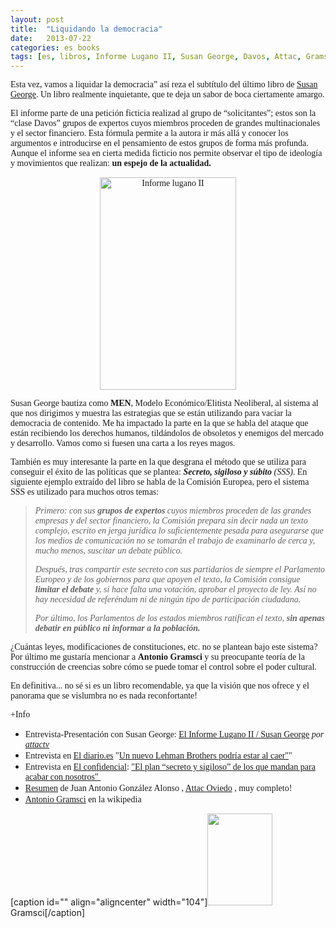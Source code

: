 ```yaml
---
layout: post
title:  "Liquidando la democracia"
date:   2013-07-22
categories: es books
tags: [es, libros, Informe Lugano II, Susan George, Davos, Attac, Gramsci]
---
```

<span style="font-family:'Ubuntu Light';">Esta vez, vamos a liquidar la democracia” así reza el subtítulo del último libro de <a title="Susan George" href="http://es.wikipedia.org/wiki/Susan_George" target="_blank">Susan George</a>. Un libro realmente inquietante, que te deja un sabor de boca ciertamente amargo.<br>
    
</span><span style="font-family:'Ubuntu Light';">El informe parte de una petición ficticia realizad al grupo de “solicitantes”; estos son la “clase Davos” grupos de expertos cuyos miembros proceden de grandes multinacionales y el sector financiero. Esta fórmula permite a la autora ir más allá y conocer&nbsp;los argumentos e introducirse en el pensamiento de estos grupos de forma más profunda. Aunque el informe sea en cierta medida ficticio nos permite observar el tipo de ideología y movimientos que realizan:<strong> un espejo de la actualidad.</strong></span>
<p style="text-align:center;"><span style="font-family:'Ubuntu Light';"><a href="http://www.tni.org/es/users/susan-george"><img class="aligncenter  wp-image-1234" src="http://izaroblog.files.wordpress.com/2013/07/informe-lugano-ii.jpg?w=519" alt="Informe lugano II" width="218" height="340"></a></span><!--more--></p>
<p><span style="font-family:'Ubuntu Light';">Susan George bautiza como <b>MEN</b>, Modelo Económico/Elitista Neoliberal, al sistema al que nos dirigimos y muestra las estrategias que se están utilizando para vaciar la democracia de contenido. Me ha impactado la parte en la que se habla del ataque que están recibiendo los derechos humanos, tildándolos de obsoletos y enemigos del mercado y desarrollo. Vamos como si fuesen una carta a los reyes magos.</span></p>
<p><span style="font-family:'Ubuntu Light';">También es muy interesante la parte en la que desgrana el método que se utiliza para conseguir el éxito de las políticas que se plantea: <i><strong>Secreto, sigiloso y súbito</strong> </i><i>(SSS)</i>. En siguiente ejemplo extraído del libro&nbsp;se habla de la Comisión Europea, pero el sistema SSS es utilizado para muchos otros temas:</span></p>
<blockquote><p><span style="font-family:'Ubuntu Light';"><i>Primero: con sus <strong>grupos de expertos</strong> cuyos miembros proceden de las grandes empresas y del sector financiero, la Comisión prepara sin decir nada un texto complejo, escrito en jerga jurídica lo suficientemente pesada para asegurarse que los medios de comunicación no se tomarán el trabajo de examinarlo de cerca y, mucho menos, suscitar un debate público.</i></span></p>
<p><span style="font-family:'Ubuntu Light';"><i>Después, tras compartir este secreto con sus partidarios de siempre el Parlamento Europeo y de los gobiernos para que apoyen el texto, la Comisión consigue <strong>limitar el debate</strong> y, si hace falta una votación, aprobar el proyecto de ley. Así no hay necesidad de referéndum ni de ningún tipo de participación ciudadana.</i></span></p>
<p><span style="font-family:'Ubuntu Light';"><i>Por último, los Parlamentos de los estados miembros ratifican el texto, <strong>sin apenas debatir en público ni informar a la población.</strong></i></span></p></blockquote>
<p><span style="font-family:'Ubuntu Light';">¿Cuántas leyes, modificaciones de constituciones, etc. no se plantean bajo este sistema?<br>
</span><span style="font-family:'Ubuntu Light';">Por último me gustaría mencionar a <strong>Antonio Gramsci</strong> y su preocupante teoría de la construcción de creencias sobre cómo se puede tomar el control sobre el poder cultural.</span></p>
<p><span style="font-family:'Ubuntu Light';">En definitiva... no sé si es un libro recomendable, ya que la visión que nos ofrece y el panorama que se vislumbra no es nada reconfortante!</span></p>
<p><span style="font-family:'Ubuntu Light';">+Info</span></p>
<ul>
<li><span style="font-family:'Ubuntu Light';">Entrevista-Presentación con Susan George:&nbsp;<a href="http://www.dailymotion.com/video/xze1xa_el-informe-lugano-ii-susan-george_news" target="_blank">El Informe Lugano II / Susan George</a> <i>por <a href="http://www.dailymotion.com/attactv" target="_blank">attactv</a></i></span></li>
<li><span style="font-family:'Ubuntu Light';">Entrevista en </span><a title="ElDiario" href="http://www.eldiario.es/" target="_blank"><span style="font-family:'Ubuntu Light';">El diario.</span></a><span style="font-family:'Ubuntu Light';"><a title="ElDiario" href="http://www.eldiario.es/" target="_blank">es</a> "<a title="Lehman" href="http://www.eldiario.es/politica/Susan-George-Lehman-Brothers-podria_0_106390041.html" target="_blank">Un nuevo Lehman Brothers podría estar al caer"</a>"</span></li>
<li><span style="font-family:'Ubuntu Light';">Entrevista en </span><span style="font-family:'Ubuntu Light';"><a title="El Confidencial" href="http://www.elconfidencial.com/" target="_blank">El confidencial</a>: <a title="Etrevista confidencial" href="http://www.elconfidencial.com/alma-corazon-vida/2013/02/28/el-plan-ldquosecreto-y-sigilosordquo-de-los-que-mandan-para-acabar-con-nosotros-115843/" target="_blank">"El plan “secreto y sigiloso” de los que mandan para acabar con nosotros"&nbsp;</a></span></li>
<li><span style="font-family:'Ubuntu Light';"><a title="Resumen" href="http://attacoviedo.wordpress.com/2013/05/07/informe-lugano-ii/" target="_blank">Resumen</a> de Juan Antonio González Alonso , <a title="Attacoviedo" href="http://attacoviedo.wordpress.com/" target="_blank">Attac Oviedo</a> , muy completo!</span></li>
<li><span style="font-family:'Ubuntu Light';"><a title="Gramsci" href="http://es.wikipedia.org/wiki/Antonio_Gramsci" target="_blank">Antonio Gramsci</a>&nbsp;en la wikipedia</span></li>
</ul>
<p>[caption id="" align="aligncenter" width="104"]<a href="http://es.wikipedia.org/wiki/Antonio_Gramsci"><img src="http://upload.wikimedia.org/wikipedia/commons/e/e6/Gramsci.png" alt="" width="104" height="147"></a> Gramsci[/caption]</p>
